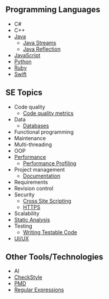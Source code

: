 ## Programming Languages

* C#
* C++
* [Java](java/Java.md)
  * [Java Streams](java/streams-an-introduction.md)
  * [Java Reflection](java/JavaReflections.md)
* [JavaScript](javascript/Javascript.md)
* [Python](python/introduction-to-python.md)
* [Ruby](ruby/Ruby.md)
* [Swift](swift/welcome-to-swift.md)

## SE Topics

* Code quality
  * [Code quality metrics](codeQuality/CodeQualityMetrics.md)
* Data
  * [Databases](data/databases.md)
* Functional programming
* Maintenance
* Multi-threading
* OOP
* [Performance](performance/Performance.md)
    * [Performance Profiling](performance/PerformanceProfiling.md)
* Project management
    * [Documentation](projectManagement/documentation.md)
* Requirements
* Revision control
* Security
  * [Cross Site Scripting](security/crossSiteScripting/crossSiteScripting.md)
  * [HTTPS](security/Https.md)
* Scalability
* [Static Analysis](staticAnalysis/intro.md)
* Testing
    * [Writing Testable Code](testing/writing-testable-code.md)
* [UI/UX](https://github.com/AngShiYa/learningresources/blob/uix/contents/uix/uix.md)

## Other Tools/Technologies

* AI
* [CheckStyle](staticAnalysis/checkStyle.md)
* [PMD](staticAnalysis/PMD.md)
* [Regular Expressions](regex/Regex.md)

